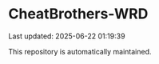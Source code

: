 # CheatBrothers-WRD

Last updated: 2025-06-22 01:19:39

This repository is automatically maintained.
